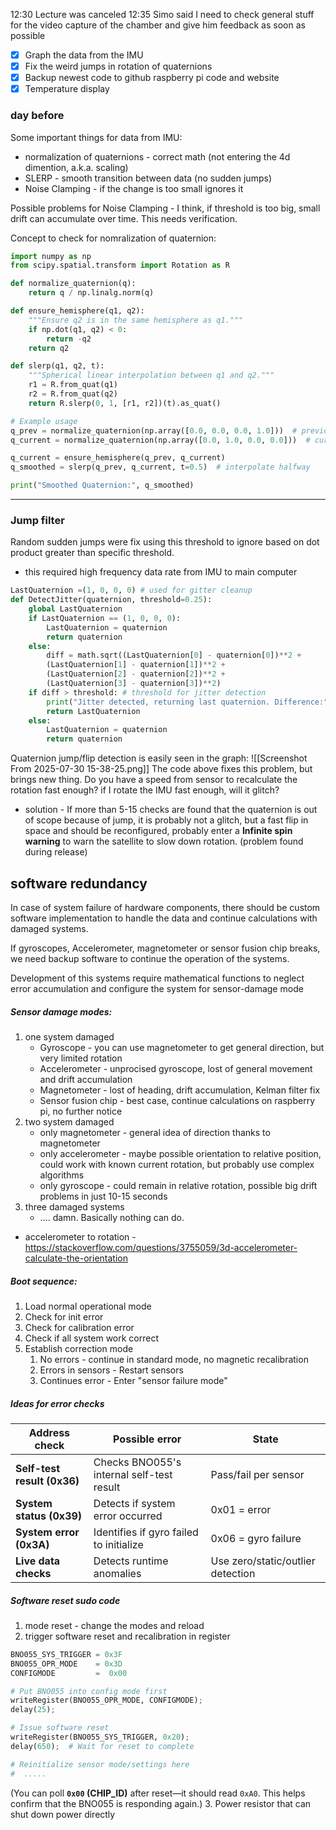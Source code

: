 
12:30 Lecture was canceled 
12:35 Simo said I need to check general stuff for the video capture of the chamber and give him feedback as soon as possible


- [x] Graph the data from the IMU
- [x] Fix the weird jumps in rotation of quaternions
- [x] Backup newest code to github raspberry pi code and website
- [x] Temperature display

### day before
Some important things for data from IMU:
- normalization of quaternions - correct math (not entering the 4d dimention, a.k.a. scaling)
- SLERP - smooth transition between data (no sudden jumps)
- Noise Clamping - if the change is too small ignores it

Possible problems for Noise Clamping - I think, if threshold is too big, small drift can accumulate over time. This needs verification. 


Concept to check for nomralization of quaternion:
```python
import numpy as np
from scipy.spatial.transform import Rotation as R

def normalize_quaternion(q):
    return q / np.linalg.norm(q)

def ensure_hemisphere(q1, q2):
    """Ensure q2 is in the same hemisphere as q1."""
    if np.dot(q1, q2) < 0:
        return -q2
    return q2

def slerp(q1, q2, t):
    """Spherical linear interpolation between q1 and q2."""
    r1 = R.from_quat(q1)
    r2 = R.from_quat(q2)
    return R.slerp(0, 1, [r1, r2])(t).as_quat()

# Example usage
q_prev = normalize_quaternion(np.array([0.0, 0.0, 0.0, 1.0]))  # previous quaternion
q_current = normalize_quaternion(np.array([0.0, 1.0, 0.0, 0.0]))  # current quaternion

q_current = ensure_hemisphere(q_prev, q_current)
q_smoothed = slerp(q_prev, q_current, t=0.5)  # interpolate halfway

print("Smoothed Quaternion:", q_smoothed)

```


---

### Jump filter
Random sudden jumps were fix using this threshold to ignore based on dot product greater than specific threshold. 
- this required high frequency data rate from IMU to main computer 

```python
LastQuaternion =(1, 0, 0, 0) # used for gitter cleanup
def DetectJitter(quaternion, threshold=0.25):
	global LastQuaternion
	if LastQuaternion == (1, 0, 0, 0):
		LastQuaternion = quaternion
		return quaternion
	else:
		diff = math.sqrt((LastQuaternion[0] - quaternion[0])**2 +
		(LastQuaternion[1] - quaternion[1])**2 +
		(LastQuaternion[2] - quaternion[2])**2 +
		(LastQuaternion[3] - quaternion[3])**2)
	if diff > threshold: # threshold for jitter detection
		print("Jitter detected, returning last quaternion. Difference:", diff)
		return LastQuaternion
	else:
		LastQuaternion = quaternion
		return quaternion
```

Quaternion jump/flip detection is easily seen in the graph:
![[Screenshot From 2025-07-30 15-38-25.png]]
The code above fixes this problem, but brings new thing.
Do you have a speed from sensor to recalculate the rotation fast enough? if I rotate the IMU fast enough, will it glitch?
- solution - If more than 5-15 checks are found that the quaternion is out of scope because of jump, it is probably not a glitch, but a fast flip in space and should be reconfigured, probably enter a **Infinite spin warning** to warn the satellite to slow down rotation. (problem found during release)

## software redundancy
In case of system failure of hardware components, there should be custom software implementation to handle the data and continue calculations with damaged systems.

If gyroscopes, Accelerometer, magnetometer or sensor fusion chip breaks, we need backup software to continue the operation of the systems. 

Development of this systems require mathematical functions to neglect error accumulation and configure the system for sensor-damage mode

##### Sensor damage modes:
1. one system damaged
	- Gyroscope - you can use magnetometer to get general direction, but very limited rotation
	- Accelerometer - unprocised gyroscope, lost of general movement and drift accumulation
	- Magnetometer - lost of heading, drift accumulation, Kelman filter fix
	- Sensor fusion chip - best case, continue calculations on raspberry pi, no further notice
2. two system damaged
	- only magnetometer - general idea of direction thanks to magnetometer
	- only accelerometer - maybe possible orientation to relative position, could work with known current rotation, but probably use complex algorithms
	- only gyroscope - could remain in relative rotation, possible big drift problems in just 10-15 seconds
3. three damaged systems
	- .... damn. Basically nothing can do.


- accelerometer to rotation - https://stackoverflow.com/questions/3755059/3d-accelerometer-calculate-the-orientation

##### Boot sequence:
1. Load normal operational mode
2. Check for init error
3. Check for calibration error
4. Check if all system work correct
5. Establish correction mode
	1. No errors - continue in standard mode, no magnetic recalibration 
	2. Errors in sensors - Restart sensors
	3. Continues error - Enter "sensor failure mode"

##### Ideas for error checks
| Address check               | Possible error                            | State                             |
| --------------------------- | ----------------------------------------- | --------------------------------- |
| **Self-test result (0x36)** | Checks BNO055's internal self-test result | Pass/fail per sensor              |
| **System status (0x39)**    | Detects if system error occurred          | 0x01 = error                      |
| **System error (0x3A)**     | Identifies if gyro failed to initialize   | 0x06 = gyro failure               |
| **Live data checks**        | Detects runtime anomalies                 | Use zero/static/outlier detection |

##### Software reset sudo code
1. mode reset - change the modes and reload 
2. trigger software reset and recalibration in register
```python
BNO055_SYS_TRIGGER = 0x3F
BNO055_OPR_MODE    = 0x3D
CONFIGMODE         =  0x00

# Put BNO055 into config mode first
writeRegister(BNO055_OPR_MODE, CONFIGMODE);
delay(25);

# Issue software reset
writeRegister(BNO055_SYS_TRIGGER, 0x20);
delay(650);  # Wait for reset to complete

# Reinitialize sensor mode/settings here
#  .....
```
(You can poll **`0x00` (CHIP_ID)** after reset—it should read `0xA0`. This helps confirm that the BNO055 is responding again.)
3. Power resistor that can shut down power directly